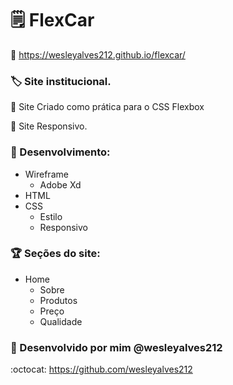 # :spiral_notepad: FlexCar

:link: https://wesleyalves212.github.io/flexcar/

### :label: Site institucional.

:page_facing_up: Site Criado como prática para o CSS Flexbox

:page_facing_up: Site Responsivo.

### :pushpin:	Desenvolvimento: 

* Wireframe
  * Adobe Xd 
* HTML
* CSS
  * Estilo
  * Responsivo    

### :trophy:  Seções do site:

* Home
  * Sobre
  * Produtos
  * Preço
  * Qualidade
  
### :construction:	Desenvolvido por mim @wesleyalves212
:octocat:	https://github.com/wesleyalves212
